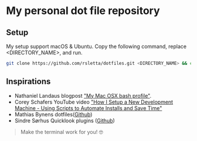 # My personal dot file repository

## Setup
My setup support macOS & Ubuntu.
Copy the following command, replace <DIRECTORY_NAME>, and run.
```bash 
git clone https://github.com/rsletta/dotfiles.git <DIRECTORY_NAME> && cd <DIRECTORY_NAME> && ./bootstrap.sh
```

## Inspirations
* Nathaniel Landaus blogpost ["My Mac OSX bash profile"](https://natelandau.com/my-mac-osx-bash_profile/). 
* Corey Schafers YouTube video ["How I Setup a New Development Machine - Using Scripts to Automate Installs and Save Time"](https://www.youtube.com/watch?v=kIdiWut8eD8)
* Mathias Bynens dotfiles([Github](https://github.com/mathiasbynens/dotfiles))
* Sindre Sørhus Quicklook plugins ([Github](https://github.com/sindresorhus/quick-look-plugins))


> Make the terminal work for you! 🤓
